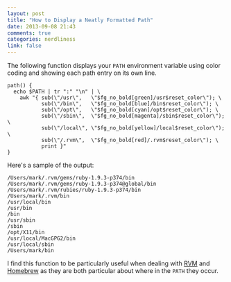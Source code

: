 ```yaml
---
layout: post
title: "How to Display a Neatly Formatted Path"
date: 2013-09-08 21:43
comments: true
categories: nerdliness
link: false
---
```

The following function displays your `PATH` environment variable using color
coding and showing each path entry on its own line.

    path() {
      echo $PATH | tr ":" "\n" | \
        awk "{ sub(\"/usr\",   \"$fg_no_bold[green]/usr$reset_color\"); \
               sub(\"/bin\",   \"$fg_no_bold[blue]/bin$reset_color\"); \
               sub(\"/opt\",   \"$fg_no_bold[cyan]/opt$reset_color\"); \
               sub(\"/sbin\",  \"$fg_no_bold[magenta]/sbin$reset_color\"); \
               sub(\"/local\", \"$fg_no_bold[yellow]/local$reset_color\"); \
               sub(\"/.rvm\",  \"$fg_no_bold[red]/.rvm$reset_color\"); \
               print }"
    }

Here's a sample of the output:

    /Users/mark/.rvm/gems/ruby-1.9.3-p374/bin
    /Users/mark/.rvm/gems/ruby-1.9.3-p374@global/bin
    /Users/mark/.rvm/rubies/ruby-1.9.3-p374/bin
    /Users/mark/.rvm/bin
    /usr/local/bin
    /usr/bin
    /bin
    /usr/sbin
    /sbin
    /opt/X11/bin
    /usr/local/MacGPG2/bin
    /usr/local/sbin
    /Users/mark/bin

I find this function to be particularly useful when dealing with
[RVM](https://rvm.io "RVM") and [Homebrew](http://brew.sh "Homebrew") as they
are both particular about where in the `PATH` they occur.

